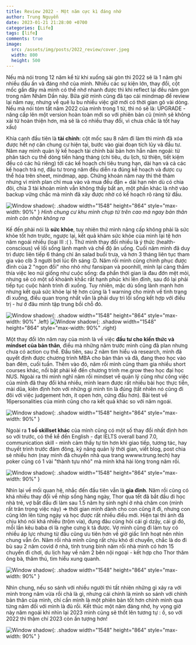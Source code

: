 ```yaml
---
title: Review 2022 - Một năm cực kì đáng nhớ
author: Trung Nguyễn
date: 2023-01-21 21:28:00 +0700
categories: [Life]
tags: [life]
comments: true
image:
  src: /assets/img/posts/2022_review/cover.jpeg
  width: 800
  height: 500
---
```

Nếu mà nói trong 12 năm kể từ khi xuống sài gòn thì 2022 sẽ là 1 năm ghi nhiều dấu ấn và đáng nhớ của mình. Nhiều các sự kiện lớn, thay đổi, cột mốc gần đây mà mình có thể nhớ nhanh được thì khi reflect lại đều năm gọn trong năm Nhâm Dần này. Bữa giờ mình cũng đã tạo cái mindmap để review lại năm nay, nhưng về quê lu bu nhiều việc giờ mới có thời gian gõ vài dòng. Nếu mà nói tóm tắt năm 2022 của mình trong 1 từ, thì nó sẽ là: UPGRADE - nâng cấp lên một version hoàn toàn mới so với phiên bản cũ (mình sẽ không xài từ hoàn thiện hơn, mà sẽ là có nhiều thay đổi, vì chưa chắc là tốt hay xấu)

Khía cạnh đầu tiên là **tài chính**: cột mốc sau 8 năm đi làm thì mình đã xóa được hết nợ căn chung cư hiện tại, bước vào giai đoạn tích lũy và đầu tư. Năm nay mình quản lý kế hoạch tài chính bài bản hơn hẳn năm ngoái: từ phân tách cụ thể dòng tiền hàng tháng (chi tiêu, du lịch, từ thiện, tiết kiệm đều có các hũ riêng) tới các kế hoạch chi tiêu trung hạn, dài hạn và cả các kế hoạch trả nợ, đầu tư trong năm đều diễn ra đúng kế hoạch và được cụ thể hóa trên sheet, mindmap, app. Chứng khoán năm nay thì thê thảm nhưng vì mình plan chỉ mua vào và mua đều đặn + dài hạn nên dù có chia đôi, chia 3 tài khoản mình vẫn không thấy bất an, một phần khác là nhờ vào backup vững chắc mà mình đã xây được nhờ có kế hoạch rõ ràng từ đầu.

![Window shadow](/assets/img/posts/2022_review/1.jpg){: .shadow width="1548" height="864" style="max-width: 90%" }
_Hình chung cư khu mình chụp từ trên cao mà ngay bản thân mình còn nhận không ra_

Kế đến phải nói là **sức khỏe**, tuy nhiên thứ mình nâng cấp không phải là sức khỏe tốt hơn trước, ngược lại, kết quả khám sức khỏe của mình lại tệ hơn năm ngoái nhiều (loại III :( ). Thứ mình thay đổi nhiều là ý thức (health-conscious) về lối sống lành mạnh và chế độ ăn uống. Cuối năm mình đã duy trì được liên tiếp 6 tháng chỉ ăn salad buổi trưa, và hơn 3 tháng liên tục tham gia vào clb 3 người bơi lúc 6h sáng :D. Năm rồi mình cũng chinh phục được đỉnh của 2 "ngọn đồi" nho nhỏ như fansipan và poonhill, mình lại càng thấm thía việc leo núi giống như cuộc sống: đa phần thời gian là đau đớn mệt mỏi, nhưng sẽ có một số khoảnh khắc rất hạnh phúc khi lên đỉnh, sau đó lại phải tiếp tục cuộc hành trình đi xuống. Tuy nhiên, mặc dù sống lành mạnh hơn nhưng kết quả sức khỏe lại tệ hơn cũng là 1 warning cho mình về tình trạng đi xuống, điều quan trọng nhất vẫn là phải duy trì lối sống kết hợp với điều trị - hư ở đâu mình tập trung bồi chỗ đó.

![Window shadow](/assets/img/posts/2022_review/2.jpg){: .shadow width="1548" height="864" style="max-width: 90%" .left}
![Window shadow](/assets/img/posts/2022_review/3.jpg){: .shadow width="1548" height="864" style="max-width: 90%" .right}

Một thay đổi lớn năm nay của mình là về việc **đầu tư cho kiến thức và mindset của bản thân**, điều mà những năm trước mình cũng đã plan nhưng chưa có action cụ thể. Đầu tiên, sau 2 năm tìm hiểu và research, mình đã quyết định được chương trình MBA cho bản thân và đã, đang theo học vào ban đêm, cuối tuần. Thêm vào đó, năm rồi mình cũng tham gia nhiều short courses khác, nổi bật phải kể đến chương trình me.grow theo học đại học NUS. Ngoài ra thì mình nghĩ năm rồi mindset về quản lý cũng như công việc của mình đã thay đổi khá nhiều, mình learn được rất nhiều bài học thực tiễn, mài dũa, kiên định hơn với những gì mình tin là đúng (tất nhiên nó cũng đi đôi với việc judgement hơn, ít open hơn, cứng đầu hơn). Bài test về 16personalities của mình cũng cho ra kết quả khác so với năm ngoái.

![Window shadow](/assets/img/posts/2022_review/4.jpeg){: .shadow width="1548" height="864" style="max-width: 90%" }

Ngoài ra **1 số skillset khác** của mình cũng có một số thay đổi nhất định hơn so với trước, có thể kể đến English - đạt IELTS overall band 7.0, communication skill - mình cảm thấy tự tin hơn khi giao tiếp, tương tác, hay thuyết trình trước đám đông, kỹ năng quản lý thời gian, viết blog, post chia sẻ nhiều hơn (nay mình đã chuyển nhà qua trang wwww.trung.tech) hay poker cũng có 1 vài "thành tựu nhỏ" mà mình khá hài lòng trong năm rồi.

![Window shadow](/assets/img/posts/2022_review/7.jpeg){: .shadow width="1548" height="864" style="max-width: 90%" }

Nhìn lại về mối quan hệ, nhắc đến đầu tiên vẫn là **gia đình**. 
Năm rồi cũng có khá nhiều thay đổi về nhịp sống hàng ngày, Thor qua tết đã bắt đầu đi học nhà trẻ, vợ bắt đầu đi làm sau 1.5 năm hy sinh nghỉ ở nhà chăm con (mình rất trân trọng việc này) => thời gian mình dành cho con cũng ít đi, nhưng con cũng lớn lên từng ngày và học được rất nhiều điều mới. Hiện tại thì ảnh đã chịu khó nói khá nhiều (trộm vía), đụng đâu cũng hỏi cái gì dzậy, cái gì đó, mỗi lần kêu baba ơi là nghe cưng k tả được. Vợ mình cũng đi làm tuy có nhiều áp lực nhưng từ đầu cũng ưu tiên hơn về giờ giấc linh hoạt nên nhìn chung vẫn ổn. Năm rồi nhà mình cũng rất chịu khó di chuyển, chắc là do đi bù sau 2 năm covid ở nhà, tính trung bình năm rồi nhà mình có hơn 15 chuyến đi chơi, du lịch hay về năm 2 bên nội ngoại - kết hợp cho Thor thăm ông bà, thăm thú, tìm hiểu xung quanh.

![Window shadow](/assets/img/posts/2022_review/5.jpeg){: .shadow width="1548" height="864" style="max-width: 90%" }

Nhìn chung, nếu so sánh với nhiều người thì tất nhiên những gì xảy ra với mình trong năm vừa rồi chả là gì, nhưng cái chính là mình so sánh với chính bản thân của mình, chỉ cần mình là một phiên bản tốt hơn chính mình qua từng năm đối với mình là đủ rồi. Kết thúc một năm đáng nhớ, hy vọng giờ này năm ngoái khi nhìn lại 2023 mình cũng sẽ thốt lên tương tự : ồ, so với 2022 thì thậm chí 2023 còn ấn tượng hơn!

![Window shadow](/assets/img/posts/2022_review/6.jpeg){: .shadow width="1548" height="864" style="max-width: 90%" }